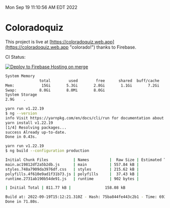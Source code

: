 Mon Sep 19 11:10:56 AM EDT 2022

# Coloradoquiz


This project is live at [https://coloradoquiz.web.app](https://coloradoquiz.web.app "colorado!") thanks to Firebase.

CI Status: 

[![Deploy to Firebase Hosting on merge](https://github.com/teamkushal/coloradoquiz/actions/workflows/firebase-hosting-merge.yml/badge.svg)](https://github.com/teamkushal/coloradoquiz/actions/workflows/firebase-hosting-merge.yml)

```bash
System Memory
               total        used        free      shared  buff/cache   available
Mem:            15Gi       5.3Gi       2.8Gi       1.1Gi       7.2Gi       8.6Gi
Swap:          8.0Gi       8.0Mi       8.0Gi
System Storage
2.9G	.
```
```bash
yarn run v1.22.19
$ ng --version
info Visit https://yarnpkg.com/en/docs/cli/run for documentation about this command.
yarn install v1.22.19
[1/4] Resolving packages...
success Already up-to-date.
Done in 0.43s.
```
```bash
yarn run v1.22.19
$ ng build --configuration production

Initial Chunk Files           | Names         |  Raw Size | Estimated Transfer Size
main.ac19812df2a5b2db.js      | main          | 557.84 kB |               132.84 kB
styles.748a7909da3976df.css   | styles        | 215.62 kB |                12.77 kB
polyfills.4f610e9ad1f31b73.js | polyfills     |  37.43 kB |                11.96 kB
runtime.2731ab190b54de91.js   | runtime       | 902 bytes |               517 bytes

| Initial Total | 811.77 kB |               158.08 kB

Build at: 2022-09-19T15:12:21.310Z - Hash: 75ba844fe443c2b1 - Time: 69319ms
Done in 71.80s.
```
